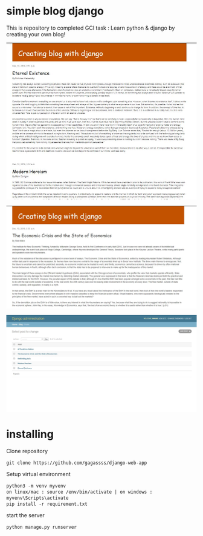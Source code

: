 # simple blog django
This is repository to completed GCI task : Learn python & django by creating your own blog!


!['List post'](/list-post.JPG)


!['List post'](/detail-post.JPG)


![alt text](/administration.jpg)

# installing
Clone repository
```
git clone https://github.com/gagassss/django-web-app
```
Setup virtual environment
```
python3 -m venv myvenv
on linux/mac : source /env/bin/activate | on windows : myvenv\Scripts\activate
pip install -r requirement.txt
```
start the server
```
python manage.py runserver
```
